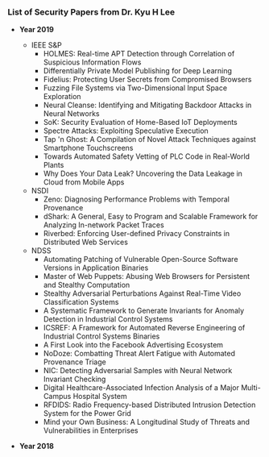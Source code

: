 ### List of Security Papers from Dr. Kyu H Lee ###

- **Year 2019**
	- IEEE S&P
		- HOLMES: Real-time APT Detection through Correlation of Suspicious Information Flows
		- Differentially Private Model Publishing for Deep Learning
		- Fidelius: Protecting User Secrets from Compromised Browsers
		- Fuzzing File Systems via Two-Dimensional Input Space Exploration
		- Neural Cleanse: Identifying and Mitigating Backdoor Attacks in Neural Networks
		- SoK: Security Evaluation of Home-Based IoT Deployments
		- Spectre Attacks: Exploiting Speculative Execution
		- Tap 'n Ghost: A Compilation of Novel Attack Techniques against Smartphone Touchscreens
		- Towards Automated Safety Vetting of PLC Code in Real-World Plants
		- Why Does Your Data Leak? Uncovering the Data Leakage in Cloud from Mobile Apps
	- NSDI 
		- Zeno: Diagnosing Performance Problems with Temporal Provenance
		- dShark: A General, Easy to Program and Scalable Framework for Analyzing In-network Packet Traces
		- Riverbed: Enforcing User-defined Privacy Constraints in Distributed Web Services
	- NDSS
		- Automating Patching of Vulnerable Open-Source Software Versions in Application Binaries
		- Master of Web Puppets: Abusing Web Browsers for Persistent and Stealthy Computation
		- Stealthy Adversarial Perturbations Against Real-Time Video Classification Systems
		- A Systematic Framework to Generate Invariants for Anomaly Detection in Industrial Control Systems
		- ICSREF: A Framework for Automated Reverse Engineering of Industrial Control Systems Binaries
		- A First Look into the Facebook Advertising Ecosystem
		- NoDoze: Combatting Threat Alert Fatigue with Automated Provenance Triage
		- NIC: Detecting Adversarial Samples with Neural Network Invariant Checking
		- Digital Healthcare-Associated Infection Analysis of a Major Multi-Campus Hospital System
		- RFDIDS: Radio Frequency-based Distributed Intrusion Detection System for the Power Grid
		- Mind your Own Business: A Longitudinal Study of Threats and Vulnerabilities in Enterprises

- **Year 2018**		